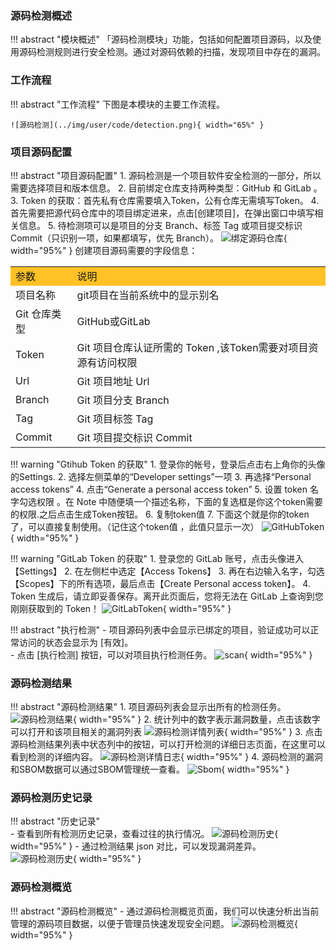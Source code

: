
### 源码检测概述

!!! abstract "模块概述"
    「源码检测模块」功能，包括如何配置项目源码，以及使用源码检测规则进行安全检测。通过对源码依赖的扫描，发现项目中存在的漏洞。

### 工作流程

!!! abstract "工作流程"
    下图是本模块的主要工作流程。

    ![源码检测](../img/user/code/detection.png){ width="65%" }

### 项目源码配置

!!! abstract "项目源码配置"
    1. 源码检测是一个项目软件安全检测的一部分，所以需要选择项目和版本信息。
    2. 目前绑定仓库支持两种类型：GitHub 和 GitLab 。
    3. Token 的获取：首先私有仓库需要填入Token，公有仓库无需填写Token。
    4. 首先需要把源代码仓库中的项目绑定进来，点击[创建项目]，在弹出窗口中填写相关信息。
    5. 待检测项可以是项目的分支 Branch、标签 Tag 或项目提交标识 Commit（只识别一项，如果都填写，优先 Branch）。
    ![绑定源码仓库](../img/user/code/add_code_repo.jpg){ width="95%" }
    创建项目源码需要的字段信息：
    <table>
        <tr bgcolor=#FFC125>
            <td>参数</td> 
            <td>说明</td>
       </tr>
        <tr>
            <td>项目名称</td>
            <td>git项目在当前系统中的显示别名</td>
        </tr>
        <tr>
            <td>Git 仓库类型</td>
            <td>GitHub或GitLab</td>
        </tr>
        <tr>
            <td>Token</td>
            <td>Git 项目仓库认证所需的 Token ,该Token需要对项目资源有访问权限</td>
        </tr>
        <tr>
            <td>Url</td>
            <td>Git 项目地址 Url</td>
        </tr>
        <tr>
            <td>Branch</td>
            <td>Git 项目分支 Branch</td>
        </tr>
        <tr>
            <td>Tag</td>
            <td>Git 项目标签 Tag</td>
        </tr>
        <tr>
            <td>Commit</td>
            <td>Git 项目提交标识 Commit</td>
        </tr>
    </table>

!!! warning "Gtihub Token 的获取"
    1. 登录你的帐号，登录后点击右上角你的头像的Settings.
    2. 选择左侧菜单的“Developer settings”一项
    3. 再选择“Personal access tokens”
    4. 点击“Generate a personal access token” 
    5. 设置 token 名字勾选权限 。在 Note 中随便填一个描述名称，下面的复选框是你这个token需要的权限.之后点击生成Token按钮。
    6. 复制token值
    7. 下面这个就是你的token了，可以直接复制使用。（记住这个token值 ，此值只显示一次）
    ![GitHubToken](../img/user/code/github_token.jpg){ width="95%" }

!!! warning "GitLab Token 的获取"
    1. 登录您的 GitLab 账号，点击头像进入【Settings】
    2. 在左侧栏中选定【Access Tokens】
    3. 再在右边输入名字，勾选【Scopes】下的所有选项，最后点击【Create Personal access token】。
    4. Token 生成后，请立即妥善保存。离开此页面后，您将无法在 GitLab 上查询到您刚刚获取到的 Token！
    ![GitLabToken](../img/user/code/gitlab_token.png){ width="95%" }

!!! abstract "执行检测"
    - 项目源码列表中会显示已绑定的项目，验证成功可以正常访问的状态会显示为 [有效]。  
    - 点击 [执行检测] 按钮，可以对项目执行检测任务。
    ![scan](../img/user/code/code_scan.png){ width="95%" }

### 源码检测结果

!!! abstract "源码检测结果"
    1. 项目源码列表会显示出所有的检测任务。
    ![源码检测结果](../img/user/code/code_scan_result.png){ width="95%" }
    2. 统计列中的数字表示漏洞数量，点击该数字可以打开和该项目相关的漏洞列表
    ![源码检测详情列表](../img/user/code/code_result_detail.jpg){ width="95%" }
    3. 点击源码检测结果列表中状态列中的按钮，可以打开检测的详细日志页面，在这里可以看到检测的详细内容。
    ![源码检测详情日志](../img/user/code/code_log_detail.jpg){ width="95%" }
    4. 源码检测的漏洞和SBOM数据可以通过SBOM管理统一查看。
    ![Sbom](../img/user/sbom/sbom_analyze.png){ width="95%" }    

### 源码检测历史记录

!!! abstract "历史记录"    
    - 查看到所有检测历史记录，查看过往的执行情况。
    ![源码检测历史](../img/user/code/code_scan_history.png){ width="95%" }
    - 通过检测结果 json 对比，可以发现漏洞差异。
    ![源码检测历史](../img/release/0.4.0/code4.png){ width="95%" }

### 源码检测概览

!!! abstract "源码检测概览"
    - 通过源码检测概览页面，我们可以快速分析出当前管理的源码项目数据，以便于管理员快速发现安全问题。
    ![源码检测概览](../img/release/0.4.0/code.png){ width="95%" }
